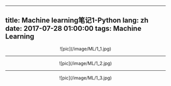 
---
title: Machine learning笔记1-Python
lang: zh
date: 2017-07-28 01:00:00
tags: Machine Learning
---
<center>![pic](/image/ML/1_1.jpg)</center>  

--------------------------------

<center>![pic](/image/ML/1_2.jpg)</center>  

--------------------------------

<center>![pic](/image/ML/1_3.jpg)</center>  
